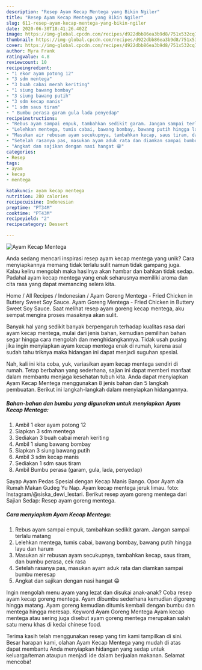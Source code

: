 ```yaml
---
description: "Resep Ayam Kecap Mentega yang Bikin Ngiler"
title: "Resep Ayam Kecap Mentega yang Bikin Ngiler"
slug: 611-resep-ayam-kecap-mentega-yang-bikin-ngiler
date: 2020-06-30T18:41:26.402Z
image: https://img-global.cpcdn.com/recipes/d922dbb86ea3b9d8/751x532cq70/ayam-kecap-mentega-foto-resep-utama.jpg
thumbnail: https://img-global.cpcdn.com/recipes/d922dbb86ea3b9d8/751x532cq70/ayam-kecap-mentega-foto-resep-utama.jpg
cover: https://img-global.cpcdn.com/recipes/d922dbb86ea3b9d8/751x532cq70/ayam-kecap-mentega-foto-resep-utama.jpg
author: Myra Frank
ratingvalue: 4.8
reviewcount: 10
recipeingredient:
- "1 ekor ayam potong 12"
- "3 sdm mentega"
- "3 buah cabai merah keriting"
- "1 siung bawang bombay"
- "3 siung bawang putih"
- "3 sdm kecap manis"
- "1 sdm saus tiram"
- " Bumbu perasa garam gula lada penyedap"
recipeinstructions:
- "Rebus ayam sampai empuk, tambahkan sedikit garam. Jangan sampai terlalu matang"
- "Lelehkan mentega, tumis cabai, bawang bombay, bawang putih hingga layu dan harum"
- "Masukan air rebusan ayam secukupnya, tambahkan kecap, saus tiram, dan bumbu perasa, cek rasa"
- "Setelah rasanya pas, masukan ayam aduk rata dan diamkan sampai bumbu meresap"
- "Angkat dan sajikan dengan nasi hangat 😁"
categories:
- Resep
tags:
- ayam
- kecap
- mentega

katakunci: ayam kecap mentega 
nutrition: 280 calories
recipecuisine: Indonesian
preptime: "PT34M"
cooktime: "PT43M"
recipeyield: "2"
recipecategory: Dessert

---
```



![Ayam Kecap Mentega](https://img-global.cpcdn.com/recipes/d922dbb86ea3b9d8/751x532cq70/ayam-kecap-mentega-foto-resep-utama.jpg)

Anda sedang mencari inspirasi resep ayam kecap mentega yang unik? Cara menyiapkannya memang tidak terlalu sulit namun tidak gampang juga. Kalau keliru mengolah maka hasilnya akan hambar dan bahkan tidak sedap. Padahal ayam kecap mentega yang enak seharusnya memiliki aroma dan cita rasa yang dapat memancing selera kita.

Home / All Recipes / Indonesian / Ayam Goreng Mentega - Fried Chicken in Buttery Sweet Soy Sauce. Ayam Goreng Mentega - Fried Chicken in Buttery Sweet Soy Sauce. Saat melihat resep ayam goreng kecap mentega, aku sempat mengira proses masaknya akan sulit.

Banyak hal yang sedikit banyak berpengaruh terhadap kualitas rasa dari ayam kecap mentega, mulai dari jenis bahan, kemudian pemilihan bahan segar hingga cara mengolah dan menghidangkannya. Tidak usah pusing jika ingin menyiapkan ayam kecap mentega enak di rumah, karena asal sudah tahu triknya maka hidangan ini dapat menjadi suguhan spesial.


Nah, kali ini kita coba, yuk, variasikan ayam kecap mentega sendiri di rumah. Tetap berbahan yang sederhana, sajian ini dapat memberi manfaat dalam membantu menjaga kesehatan tubuh kita. Anda dapat menyiapkan Ayam Kecap Mentega menggunakan 8 jenis bahan dan 5 langkah pembuatan. Berikut ini langkah-langkah dalam menyiapkan hidangannya.

<!--inarticleads1-->

##### Bahan-bahan dan bumbu yang digunakan untuk menyiapkan Ayam Kecap Mentega:

1. Ambil 1 ekor ayam potong 12
1. Siapkan 3 sdm mentega
1. Sediakan 3 buah cabai merah keriting
1. Ambil 1 siung bawang bombay
1. Siapkan 3 siung bawang putih
1. Ambil 3 sdm kecap manis
1. Sediakan 1 sdm saus tiram
1. Ambil  Bumbu perasa (garam, gula, lada, penyedap)


Sayap Ayam Pedas Spesial dengan Kecap Manis Bango. Opor Ayam ala Rumah Makan Gudeg Yu Nap. Ayam kecap mentega jeruk limau. foto: Instagram/@siska_dewi_lestari. Berikut resep ayam goreng mentega dari Sajian Sedap: Resep ayam goreng mentega. 

<!--inarticleads2-->

##### Cara menyiapkan Ayam Kecap Mentega:

1. Rebus ayam sampai empuk, tambahkan sedikit garam. Jangan sampai terlalu matang
1. Lelehkan mentega, tumis cabai, bawang bombay, bawang putih hingga layu dan harum
1. Masukan air rebusan ayam secukupnya, tambahkan kecap, saus tiram, dan bumbu perasa, cek rasa
1. Setelah rasanya pas, masukan ayam aduk rata dan diamkan sampai bumbu meresap
1. Angkat dan sajikan dengan nasi hangat 😁


Ingin mengolah menu ayam yang lezat dan disukai anak-anak? Coba resep ayam kecap goreng mentega. Ayam dibumbu sederhana kemudian digoreng hingga matang. Ayam goreng kemudian ditumis kembali dengan bumbu dan mentega hingga meresap. Keyword Ayam Goreng Mentega Ayam kecap mentega atau sering juga disebut ayam goreng mentega merupakan salah satu menu khas di kedai chinese food. 

Terima kasih telah menggunakan resep yang tim kami tampilkan di sini. Besar harapan kami, olahan Ayam Kecap Mentega yang mudah di atas dapat membantu Anda menyiapkan hidangan yang sedap untuk keluarga/teman ataupun menjadi ide dalam berjualan makanan. Selamat mencoba!
